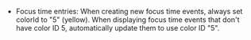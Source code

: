 
- Focus time entries: When creating new focus time events, always set colorId to "5" (yellow). When displaying focus time events that don't have color ID 5, automatically update them to use color ID "5".

